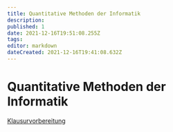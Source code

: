 ```yaml
---
title: Quantitative Methoden der Informatik
description: 
published: 1
date: 2021-12-16T19:51:08.255Z
tags: 
editor: markdown
dateCreated: 2021-12-16T19:41:08.632Z
---
```


# Quantitative Methoden der Informatik
[Klausurvorbereitung](/fom/quantitative-methoden-der-informatik/klausurvorbereitung)

